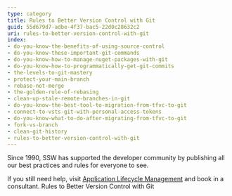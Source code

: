 ```yaml
---
type: category
title: Rules to Better Version Control with Git
guid: 55d679d7-adbe-4f37-bac5-22d0c28632c2
uri: rules-to-better-version-control-with-git
index:
- do-you-know-the-benefits-of-using-source-control
- do-you-know-these-important-git-commands
- do-you-know-how-to-manage-nuget-packages-with-git
- do-you-know-how-to-programmatically-get-git-commits
- the-levels-to-git-mastery
- protect-your-main-branch
- rebase-not-merge
- the-golden-rule-of-rebasing
- clean-up-stale-remote-branches-in-git
- do-you-know-the-best-tool-to-migration-from-tfvc-to-git
- connect-to-vsts-git-with-personal-access-tokens
- do-you-know-what-to-do-after-migrating-from-tfvc-to-git
- fork-vs-branch
- clean-git-history
- rules-to-better-version-control-with-git
---
```

Since 1990, SSW has supported the developer community by publishing all our best practices and rules for everyone to see.

If you still need help, visit [Application Lifecycle Management](http&#58;//www.ssw.com.au/ssw/Consulting/ALM.aspx) and book in a consultant.
 Rules to Better Version Control with Git
